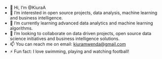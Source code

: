 - 👋 Hi, I’m @KiuraA
- 👀 I’m interested in open source projects, data analysis, machine learning and business intelligence.
- 🌱 I’m currently learning advanced data analytics and machine learning algorithms.
- 💞️ I’m looking to collaborate on data driven projects, open source data science initiatives and business intelligence solutions.
- 📫 You can reach me on email: kiuramwenda@gmail.com 
- ⚡ Fun fact: I love swimming, playing and watching football! 

<!---
KiuraA/KiuraA is a ✨ special ✨ repository because its `README.md` (this file) appears on your GitHub profile.
You can click the Preview link to take a look at your changes.
--->
